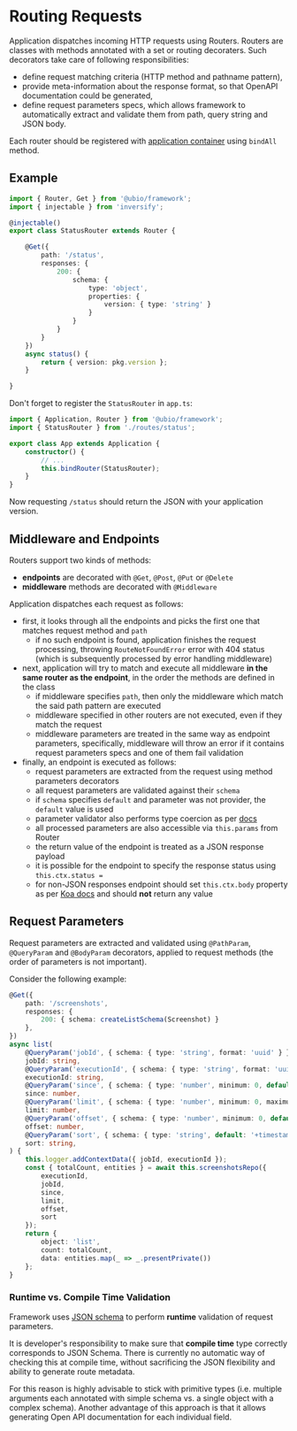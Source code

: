 # Routing Requests

Application dispatches incoming HTTP requests using Routers. Routers are classes with methods annotated with a set or routing decoraters. Such decorators take care of following responsibilities:

- define request matching criteria (HTTP method and pathname pattern),
- provide meta-information about the response format, so that OpenAPI documentation could be generated,
- define request parameters specs, which allows framework to automatically extract and validate them from path, query string and JSON body.

Each router should be registered with [application container](./application.md) using `bindAll` method.

## Example

```ts
import { Router, Get } from '@ubio/framework';
import { injectable } from 'inversify';

@injectable()
export class StatusRouter extends Router {

    @Get({
        path: '/status',
        responses: {
            200: {
                schema: {
                    type: 'object',
                    properties: {
                        version: { type: 'string' }
                    }
                }
            }
        }
    })
    async status() {
        return { version: pkg.version };
    }

}
```

Don't forget to register the `StatusRouter` in `app.ts`:

```ts
import { Application, Router } from '@ubio/framework';
import { StatusRouter } from './routes/status';

export class App extends Application {
    constructor() {
        // ...
        this.bindRouter(StatusRouter);
    }
}

```

Now requesting `/status` should return the JSON with your application version.

## Middleware and Endpoints

Routers support two kinds of methods:

- **endpoints** are decorated with `@Get`, `@Post`, `@Put` or `@Delete`
- **middleware** methods are decorated with `@Middleware`

Application dispatches each request as follows:

- first, it looks through all the endpoints and picks the first one that matches request method and `path`
    - if no such endpoint is found, application finishes the request processing, throwing `RouteNotFoundError` error with 404 status (which is subsequently processed by error handling middleware)
- next, application will try to match and execute all middleware **in the same router as the endpoint**, in the order the methods are defined in the class
    - if middleware specifies `path`, then only the middleware which match the said path pattern are executed
    - middleware specified in other routers are not executed, even if they match the request
    - middleware parameters are treated in the same way as endpoint parameters, specifically, middleware will throw an error if it contains request parameters specs and one of them fail validation
- finally, an endpoint is executed as follows:
    - request parameters are extracted from the request using method parameters decorators
    - all request parameters are validated against their `schema`
    - if `schema` specifies `default` and parameter was not provider, the `default` value is used
    - parameter validator also performs type coercion as per [docs](https://github.com/epoberezkin/ajv/blob/master/COERCION.md)
    - all processed parameters are also accessible via `this.params` from Router
    - the return value of the endpoint is treated as a JSON response payload
    - it is possible for the endpoint to specify the response status using `this.ctx.status =`
    - for non-JSON responses endpoint should set `this.ctx.body` property as per [Koa docs](https://github.com/koajs/koa/blob/master/docs/api/response.md#responsebody) and should **not** return any value

## Request Parameters

Request parameters are extracted and validated using `@PathParam`, `@QueryParam` and `@BodyParam` decorators, applied to request methods (the order of parameters is not important).

Consider the following example:

```ts
@Get({
    path: '/screenshots',
    responses: {
        200: { schema: createListSchema(Screenshot) }
    },
})
async list(
    @QueryParam('jobId', { schema: { type: 'string', format: 'uuid' } })
    jobId: string,
    @QueryParam('executionId', { schema: { type: 'string', format: 'uuid' } })
    executionId: string,
    @QueryParam('since', { schema: { type: 'number', minimum: 0, default: 0 } })
    since: number,
    @QueryParam('limit', { schema: { type: 'number', minimum: 0, maximum: 1000, default: 100 } })
    limit: number,
    @QueryParam('offset', { schema: { type: 'number', minimum: 0, default: 0 } })
    offset: number,
    @QueryParam('sort', { schema: { type: 'string', default: '+timestamp' } })
    sort: string,
) {
    this.logger.addContextData({ jobId, executionId });
    const { totalCount, entities } = await this.screenshotsRepo({
        executionId,
        jobId,
        since,
        limit,
        offset,
        sort
    });
    return {
        object: 'list',
        count: totalCount,
        data: entities.map(_ => _.presentPrivate())
    };
}
```

### Runtime vs. Compile Time Validation

Framework uses [JSON schema](https://json-schema.org/) to perform **runtime** validation of request parameters.

It is developer's responsibility to make sure that **compile time** type correctly corresponds to JSON Schema. There is currently no automatic way of checking this at compile time, without sacrificing the JSON flexibility and ability to generate route metadata.

For this reason is highly advisable to stick with primitive types (i.e. multiple arguments each annotated with simple schema vs. a single object with a complex schema). Another advantage of this approach is that it allows generating Open API documentation for each individual field.

